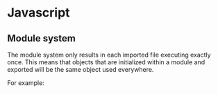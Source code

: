 # Javascript

## Module system

The module system only results in each imported file executing exactly once.
This means that objects that are initialized within a module and exported will be the same object used everywhere.

For example:
